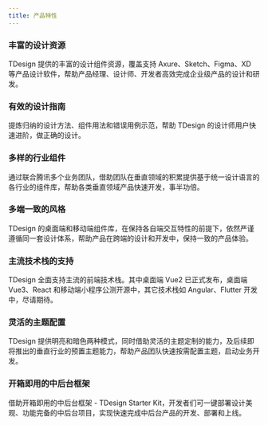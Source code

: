 ```yaml
---
title: 产品特性
---
```


### 丰富的设计资源

TDesign 提供的丰富的设计组件资源，覆盖支持 Axure、Sketch、Figma、XD 等产品设计软件，帮助产品经理、设计师、开发者高效完成企业级产品的设计和研发。

### 有效的设计指南

提炼归纳的设计方法、组件用法和错误用例示范，帮助 TDesign 的设计师用户快速进阶，做正确的设计。

### 多样的行业组件

通过联合腾讯多个业务团队，借助团队在垂直领域的积累提供基于统一设计语言的各行业的组件库，帮助各类垂直领域产品快速开发，事半功倍。


### 多端一致的风格

TDesign 的桌面端和移动端组件库，在保持各自端交互特性的前提下，依然严谨遵循同一套设计体系，帮助产品在跨端的设计和开发中，保持一致的产品体验。

### 主流技术栈的支持

TDesign 全面支持主流的前端技术栈。其中桌面端 Vue2 已正式发布，桌面端 Vue3、React 和移动端小程序公测开源中，其它技术栈如 Angular、Flutter 开发中，尽请期待。

### 灵活的主题配置

TDesign 提供明亮和暗色两种模式，同时借助灵活的主题定制的能力，及后续即将推出的垂直行业的预置主题能力，帮助产品团队快速按需配置主题，启动业务开发。

### 开箱即用的中后台框架

借助开箱即用的中后台框架 - TDesign Starter Kit，开发者们可一键部署设计美观、功能完备的中后台项目，实现快速完成中后台产品的开发、部署和上线。